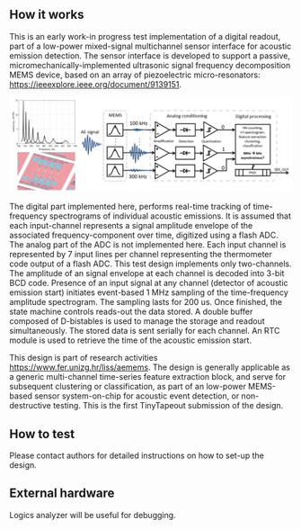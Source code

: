 <!---

This file is used to generate your project datasheet. Please fill in the information below and delete any unused
sections.

You can also include images in this folder and reference them in the markdown. Each image must be less than
512 kb in size, and the combined size of all images must be less than 1 MB.
-->

## How it works

This is an early work-in progress test implementation of a digital readout, part of a low-power mixed-signal multichannel sensor interface for acoustic emission detection. The sensor interface is developed to support a passive, micromechanically-implemented ultrasonic signal frequency decomposition MEMS device, based on an array of piezoelectric micro-resonators: https://ieeexplore.ieee.org/document/9139151.

![MEMS-based mixed-signal multichannel sensor interface for acoustic emission detection.](https://github.com/DinkoOletic/tt09-HDL_unizgfer_15ch_AE_evt_counter/blob/main/docs/TT09_MEMS_AE_system.png)

The digital part implemented here, performs real-time tracking of time-frequency spectrograms of individual  acoustic emissions. It is assumed that each input-channel represents a signal amplitude envelope of the associated frequency-component over time, digitized using a flash ADC. The analog part of the ADC is not implemented here. Each input channel is represented by 7 input lines per channel representing the thermometer code output of a flash ADC. This test design implements only two-channels. The amplitude of an signal envelope at each channel is decoded into 3-bit BCD code. Presence of an input signal at any channel (detector of acoustic emission start) initiates event-based 1 MHz sampling of the time-frequency amplitude spectrogram. The sampling lasts for 200 us. Once finished, the state machine controls reads-out the data stored. A double buffer composed of D-bistables is used to manage the storage and readout simultaneously. The stored data is sent serially for each channel. An RTC module is used to retrieve the time of the acoustic emission start. 

This design is part of research activities https://www.fer.unizg.hr/liss/aemems. The design is generally applicable as a generic multi-channel time-series feature extraction block, and serve for subsequent clustering or classification, as part of an low-power MEMS-based sensor system-on-chip for acoustic event detection, or non-destructive testing. This is the first TinyTapeout submission of the design.


## How to test

Please contact authors for detailed instructions on how to set-up the design.

## External hardware

Logics analyzer will be useful for debugging.
